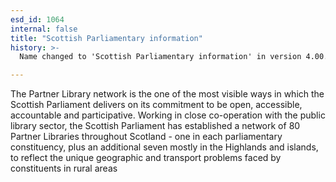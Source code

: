 ```yaml
---
esd_id: 1064
internal: false
title: "Scottish Parliamentary information"
history: >-
  Name changed to 'Scottish Parliamentary information' in version 4.00.

---
```


The Partner Library network is the one of the most visible ways in which the Scottish Parliament delivers on its commitment to be open, accessible, accountable and participative.  Working in close co-operation with the public library sector, the Scottish Parliament has established a network of 80 Partner Libraries throughout Scotland - one in each parliamentary constituency, plus an additional seven mostly in the Highlands and islands, to reflect the unique geographic and transport problems faced by constituents in rural areas

